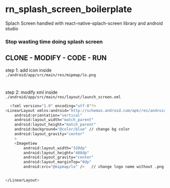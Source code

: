 # rn_splash_screen_boilerplate

Splach Screen handled with react-native-splach-screen library and android studio

### Stop wasting time doing splash screen
##      CLONE - MODIFY - CODE - RUN
step 1:
add icon inside 
<code> ./android/app/src/main/res/mipmap/lo.png </code>
#
step 2:
modify xml inside <code>./android/app/src/main/res/layout/launch_screen.xml </code>
```sh
  <?xml version="1.0" encoding="utf-8"?>
<LinearLayout xmlns:android="http://schemas.android.com/apk/res/android"
    android:orientation="vertical"
    android:layout_width="match_parent"
    android:layout_height="match_parent"
    android:background="@color/blue" // change bg color
    android:layout_gravity="center"
    >
    <ImageView
        android:layout_width="320dp"
        android:layout_height="488dp"
        android:layout_gravity="center"
        android:layout_marginTop="0dp"
        android:src="@mipmap/lo" />   // change logo name without .png


</LinearLayout>
```
